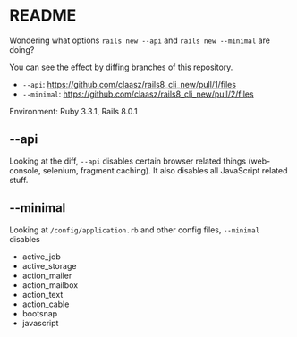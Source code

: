 # README

Wondering what options `rails new --api` and `rails new --minimal` are doing?

You can see the effect by diffing branches of this repository.

* `--api`: https://github.com/claasz/rails8_cli_new/pull/1/files
* `--minimal`: https://github.com/claasz/rails8_cli_new/pull/2/files

Environment: Ruby 3.3.1, Rails 8.0.1

## --api

Looking at the diff, `--api` disables certain browser related things (web-console, selenium, fragment caching). It also disables all JavaScript related stuff.


## --minimal

Looking at `/config/application.rb` and other config files, `--minimal` disables

* active_job
* active_storage
* action_mailer
* action_mailbox
* action_text
* action_cable
* bootsnap
* javascript
